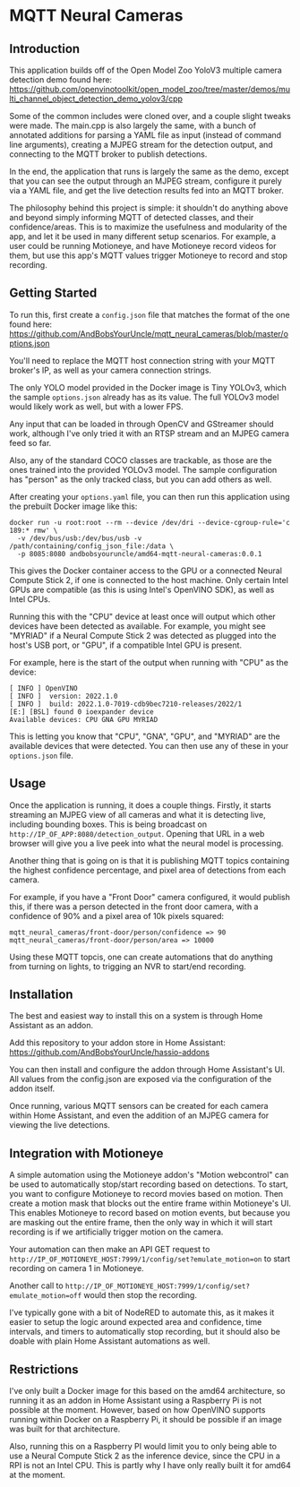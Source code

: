 # MQTT Neural Cameras

## Introduction

This application builds off of the Open Model Zoo YoloV3 multiple camera detection demo found here:
https://github.com/openvinotoolkit/open_model_zoo/tree/master/demos/multi_channel_object_detection_demo_yolov3/cpp

Some of the common includes were cloned over, and a couple slight tweaks were made. The main.cpp is also largely the same, with a bunch of annotated additions for parsing a YAML file as input (instead of command line arguments), creating a MJPEG stream for the detection output, and connecting to the MQTT broker to publish detections.

In the end, the application that runs is largely the same as the demo, except that you can see the output through an MJPEG stream, configure it purely via a YAML file, and get the live detection results fed into an MQTT broker.

The philosophy behind this project is simple: it shouldn't do anything above and beyond simply informing MQTT of detected classes, and their confidence/areas. This is to maximize the usefulness and modularity of the app, and let it be used in many different setup scenarios. For example, a user could be running Motioneye, and have Motioneye record videos for them, but use this app's MQTT values trigger Motioneye to record and stop recording.

## Getting Started

To run this, first create a `config.json` file that matches the format of the one found here:
https://github.com/AndBobsYourUncle/mqtt_neural_cameras/blob/master/options.json

You'll need to replace the MQTT host connection string with your MQTT broker's IP, as well as your camera connection strings.

The only YOLO model provided in the Docker image is Tiny YOLOv3, which the sample `options.json` already has as its value. The full YOLOv3 model would likely work as well, but with a lower FPS.

Any input that can be loaded in through OpenCV and GStreamer should work, although I've only tried it with an RTSP stream and an MJPEG camera feed so far.

Also, any of the standard COCO classes are trackable, as those are the ones trained into the provided YOLOv3 model. The sample configuration has "person" as the only tracked class, but you can add others as well.

After creating your `options.yaml` file, you can then run this application using the prebuilt Docker image like this:

```shell
docker run -u root:root --rm --device /dev/dri --device-cgroup-rule='c 189:* rmw' \
  -v /dev/bus/usb:/dev/bus/usb -v /path/containing/config_json_file:/data \
  -p 8085:8080 andbobsyouruncle/amd64-mqtt-neural-cameras:0.0.1
```

This gives the Docker container access to the GPU or a connected Neural Compute Stick 2, if one is connected to the host machine. Only certain Intel GPUs are compatible (as this is using Intel's OpenVINO SDK), as well as Intel CPUs.

Running this with the "CPU" device at least once will output which other devices have been detected as available. For example, you might see "MYRIAD" if a Neural Compute Stick 2 was detected as plugged into the host's USB port, or "GPU", if a compatible Intel GPU is present.

For example, here is the start of the output when running with "CPU" as the device:

```shell
[ INFO ] OpenVINO
[ INFO ]  version: 2022.1.0
[ INFO ]  build: 2022.1.0-7019-cdb9bec7210-releases/2022/1
[E:] [BSL] found 0 ioexpander device
Available devices: CPU GNA GPU MYRIAD
```

This is letting you know that "CPU", "GNA", "GPU", and "MYRIAD" are the available devices that were detected. You can then use any of these in your `options.json` file.

## Usage

Once the application is running, it does a couple things. Firstly, it starts streaming an MJPEG view of all cameras and what it is detecting live, including bounding boxes. This is being broadcast on `http://IP_OF_APP:8080/detection_output`. Opening that URL in a web browser will give you a live peek into what the neural model is processing.

Another thing that is going on is that it is publishing MQTT topics containing the highest confidence percentage, and pixel area of detections from each camera.

For example, if you have a "Front Door" camera configured, it would publish this, if there was a person detected in the front door camera, with a confidence of 90% and a pixel area of 10k pixels squared:

```
mqtt_neural_cameras/front-door/person/confidence => 90
mqtt_neural_cameras/front-door/person/area => 10000
```

Using these MQTT topcis, one can create automations that do anything from turning on lights, to trigging an NVR to start/end recording.

## Installation

The best and easiest way to install this on a system is through Home Assistant as an addon.

Add this repository to your addon store in Home Assistant:
https://github.com/AndBobsYourUncle/hassio-addons

You can then install and configure the addon through Home Assistant's UI. All values from the config.json are exposed via the configuration of the addon itself.

Once running, various MQTT sensors can be created for each camera within Home Assistant, and even the addition of an MJPEG camera for viewing the live detections.

## Integration with Motioneye

A simple automation using the Motioneye addon's "Motion webcontrol" can be used to automatically stop/start recording based on detections. To start, you want to configure Motioneye to record movies based on motion. Then create a motion mask that blocks out the entire frame within Motioneye's UI. This enables Motioneye to record based on motion events, but because you are masking out the entire frame, then the only way in which it will start recording is if we artificially trigger motion on the camera.

Your automation can then make an API GET request to
`http://IP_OF_MOTIONEYE_HOST:7999/1/config/set?emulate_motion=on`
to start recording on camera 1 in Motioneye.

Another call to 
`http://IP_OF_MOTIONEYE_HOST:7999/1/config/set?emulate_motion=off`
would then stop the recording.

I've typically gone with a bit of NodeRED to automate this, as it makes it easier to setup the logic around expected area and confidence, time intervals, and timers to automatically stop recording, but it should also be doable with plain Home Assistant automations as well.

## Restrictions

I've only built a Docker image for this based on the amd64 architecture, so running it as an addon in Home Assistant using a Raspberry Pi is not possible at the moment. However, based on how OpenVINO supports running within Docker on a Raspberry Pi, it should be possible if an image was built for that architecture.

Also, running this on a Raspberry PI would limit you to only being able to use a Neural Compute Stick 2 as the inference device, since the CPU in a RPI is not an Intel CPU. This is partly why I have only really built it for amd64 at the moment.
